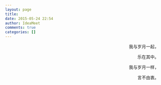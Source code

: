 ```yaml
---
layout: page
title: 
date: 2015-05-24 22:54
author: IdeaMeet
comments: true
categories: []
---
```

<p style="text-align: right;">我与岁月一起，</p>
<p style="text-align: right;">乐在其中。</p>
<p style="text-align: right;">我与岁月一样，</p>
<p style="text-align: right;">言不由衷。</p>
